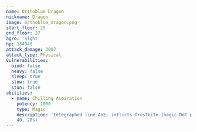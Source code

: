 ```yaml
---
name: Orthoblue Dragon
nickname: Dragon
image: orthoblue_dragon.png
start_floor: 25
end_floor: 27
agro: 'Sight'
hp: 134940
attack_damage: 3007
attack_type: Physical
vulnerabilities:
  bind: false
  heavy: false
  sleep: true
  slow: true
  stun: false
abilities:
  - name: Chilling Aspiration
    potency: 1000
    type: Magic
    description: 'telegraphed line AoE; inflicts frostbite (magic DoT potency
    40, 20s)
---
```


